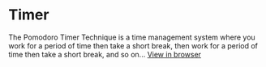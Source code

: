 # Timer

The Pomodoro Timer Technique is a time management system where you work for a period of time then take a short break, then work for a period of time then take a short break, and so on...
[View in browser](https://pnataly.github.io/timer/)

